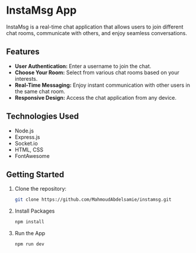 # InstaMsg App

InstaMsg is a real-time chat application that allows users to join different chat rooms, communicate with others, and enjoy seamless conversations.

## Features

- **User Authentication:** Enter a username to join the chat.
- **Choose Your Room:** Select from various chat rooms based on your interests.
- **Real-Time Messaging:** Enjoy instant communication with other users in the same chat room.
- **Responsive Design:** Access the chat application from any device.

## Technologies Used

- Node.js
- Express.js
- Socket.io
- HTML, CSS
- FontAwesome

## Getting Started

1. Clone the repository:

   ```bash
   git clone https://github.com/MahmoudAbdelsamie/instamsg.git

2. Install Packages

   ```bash
   npm install

3. Run the App
   ```bash
   npm run dev
